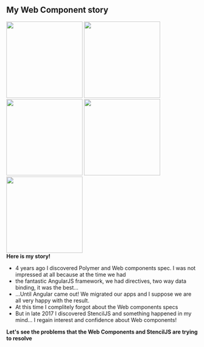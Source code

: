 <section>
    <h2 style="text-transform: initial;">My Web Component story</h2>
    <img src="../../img/polymer-logo.png" style="margin: 0" height="200" class="img-plain fragment"/>
    <img src="../../img/angularjs-logo.png" style="margin: 0" height="200" class="img-plain fragment"/>
    <img src="../../img/angular-logo.png" style="margin: 0" height="200" class="img-plain fragment"/>
    <img src="./img/scream.png" style="margin: 0" height="200" class="img-plain fragment"/>
    <img src="../../img/stencil-logo.png" style="margin: 0" height="200" class="img-plain fragment"/>
    <aside class="notes">
        <b>Here is my story!</b>
        <ul>
            <li>4 years ago I discovered Polymer and Web components spec. I was not impressed at all because at the time we had</li>
            <li>the fantastic AngularJS framework, we had directives, two way data binding, it was the best...</li>
            <li>...Until Angular came out! We migrated our apps and I suppose we are all very happy with the result.</li>
            <li>At this time I complitely forgot about the Web components specs</li>
            <li>But in late 2017 I discovered StencilJS and something happened in my mind... I regain interest and confidence about Web components!</li>
        </ul>
        <b>Let's see the problems that the Web Components and StencilJS are trying to resolve</b>
    </aside>
</section>